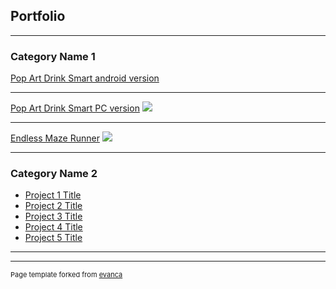 ## Portfolio

---

### Category Name 1 

[Pop Art Drink Smart android version](https://play.google.com/store/apps/details?id=com.PISMOInkubator.PopArtDrinkSmart&hl=hr&gl=US)
<img src=""/>

---
[Pop Art Drink Smart PC version](https://idejo.itch.io/pop-art-drink-smart)
<img src="images/dummy_thumbnail.jpg?raw=true"/>

---
[Endless Maze Runner](https://klaudija34.itch.io/endless-maze-runner)
<img src="images/dummy_thumbnail.jpg?raw=true"/>

---

### Category Name 2

- [Project 1 Title](http://example.com/)
- [Project 2 Title](http://example.com/)
- [Project 3 Title](http://example.com/)
- [Project 4 Title](http://example.com/)
- [Project 5 Title](http://example.com/)

---




---
<p style="font-size:11px">Page template forked from <a href="https://github.com/evanca/quick-portfolio">evanca</a></p>
<!-- Remove above link if you don't want to attibute -->
